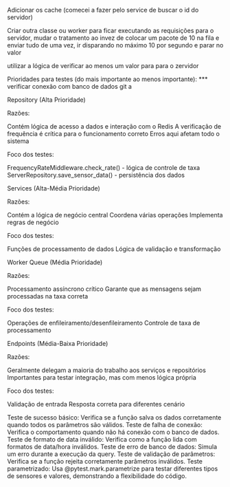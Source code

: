 Adicionar os cache (comecei a fazer pelo service de buscar o id do servidor)

Criar outra classe ou worker para ficar executando as requisições para o servidor, mudar o tratamento ao invez de colocar um pacote de 10 na fila e enviar tudo de uma vez, ir disparando no máximo 10 por segundo e parar no valor

utilizar a lógica de verificar ao menos um valor para para o zervidor


Prioridades para testes (do mais importante ao menos importante): *** verificar conexão com banco de dados git a

Repository (Alta Prioridade)

Razões:

Contém lógica de acesso a dados e interação com o Redis
A verificação de frequência é crítica para o funcionamento correto
Erros aqui afetam todo o sistema


Foco dos testes:

FrequencyRateMiddleware.check_rate() - lógica de controle de taxa
ServerRepository.save_sensor_data() - persistência dos dados




Services (Alta-Média Prioridade)

Razões:

Contém a lógica de negócio central
Coordena várias operações
Implementa regras de negócio


Foco dos testes:

Funções de processamento de dados
Lógica de validação e transformação




Worker Queue (Média Prioridade)

Razões:

Processamento assíncrono crítico
Garante que as mensagens sejam processadas na taxa correta


Foco dos testes:

Operações de enfileiramento/desenfileiramento
Controle de taxa de processamento




Endpoints (Média-Baixa Prioridade)

Razões:

Geralmente delegam a maioria do trabalho aos serviços e repositórios
Importantes para testar integração, mas com menos lógica própria


Foco dos testes:

Validação de entrada
Resposta correta para diferentes cenário


Teste de sucesso básico: Verifica se a função salva os dados corretamente quando todos os parâmetros são válidos.
Teste de falha de conexão: Verifica o comportamento quando não há conexão com o banco de dados.
Teste de formato de data inválido: Verifica como a função lida com formatos de data/hora inválidos.
Teste de erro de banco de dados: Simula um erro durante a execução da query.
Teste de validação de parâmetros: Verifica se a função rejeita corretamente parâmetros inválidos.
Teste parametrizado: Usa @pytest.mark.parametrize para testar diferentes tipos de sensores e valores, demonstrando a flexibilidade do código.